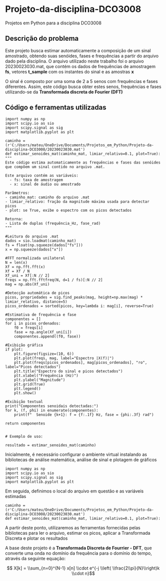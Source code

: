 # Projeto-da-disciplina-DCO3008
Projetos em Python para a disciplina DCO3008
## Descrição do problema
Este projeto busca estimar automaticamente a composição de um sinal amostrado, obtendo suas senóides, fases e frequências a partir do arquivo dado pela disciplina. O arquivo utilizado neste trabalho foi o arquivo 20230023030.mat, que contém os dados de frequências de amostragem **fs**, vetores **t_sample** com os instantes do sinal e as amostras **x**

O sinal é composto por uma soma de 2 a 5 senos com frequências e fases diferentes. Assim, este código busca obter estes senos, frequências e fases utilizando-se da **Transformada discreta de Fourier (DFT)**

## Código e ferramentas utilizadas

    import numpy as np
    import scipy.io as sio
    import scipy.signal as sig
    import matplotlib.pyplot as plt

    caminho = (r'C:/Users/mateu/OneDrive/Documents/Projetos_em_Python/Projeto-da-disciplina-DCO3008/20230023030.mat')
    def estimar_senoides_mat(caminho_mat, limiar_relativo=0.1, plot=True):
    """
    Este código estima automaticamente as frequências e fases das senóides
    que compõem um sinal contido no arquivo .mat.

    Este arquivo contém as variáveis:
      - fs: taxa de amostragem
      - x: sinal de áudio ou amostrado

    Parâmetros:
    - caminho_mat: caminho do arquivo .mat
    - limiar_relativo: fração da magnitude máxima usada para detectar picos
    - plot: se True, exibe o espectro com os picos detectados

    Retorna:
    - Lista de duplas (frequência_Hz, fase_rad)
    """

    #Leitura do arquivo .mat
    dados = sio.loadmat(caminho_mat)
    fs = float(np.squeeze(dados["fs"]))
    x = np.squeeze(dados["x"])

    #FFT normalizada unilateral
    N = len(x)
    Xf = np.fft.fft(x)
    Xf = Xf / N
    Xf_uni = Xf[:N // 2]
    freqs = np.fft.fftfreq(N, d=1 / fs)[:N // 2]
    mag = np.abs(Xf_uni)

    #Detecção automática de picos
    picos, propriedades = sig.find_peaks(mag, height=np.max(mag) * limiar_relativo, distance=5)
    picos_ordenados = sorted(picos, key=lambda i: mag[i], reverse=True)

    #Estimativa de frequência e fase
    componentes = []
    for i in picos_ordenados:
        f0 = freqs[i]
        fase = np.angle(Xf_uni[i])
        componentes.append((f0, fase))

    #Exibição gráfica
    if plot:
        plt.figure(figsize=(10, 6))
        plt.plot(freqs, mag, label="Espectro |X(f)|")
        plt.plot(freqs[picos_ordenados], mag[picos_ordenados], "ro", label="Picos detectados")
        plt.title("Espectro do sinal e picos detectados")
        plt.xlabel("Frequência (Hz)")
        plt.ylabel("Magnitude")
        plt.grid(True)
        plt.legend()
        plt.show()

    #Exibição textual
    print("Componentes senoidais detectadas:")
    for k, (f, phi) in enumerate(componentes):
        print(f"  Senoide {k+1}: f = {f:.1f} Hz, fase = {phi:.3f} rad")

    return componentes


    # Exemplo de uso:

    resultado = estimar_senoides_mat(caminho)

Inicialmente, é necessário configurar o ambiente virtual instalando as bibliotecas de análise matemática, análise de sinal e plotagem de gráficos

    import numpy as np
    import scipy.io as sio
    import scipy.signal as sig
    import matplotlib.pyplot as plt

Em seguida, definimos o local do arquivo em questão e as variáveis estimadas

    caminho = (r'C:/Users/mateu/OneDrive/Documents/Projetos_em_Python/Projeto-da-disciplina-DCO3008/20230023030.mat')
    def estimar_senoides_mat(caminho_mat, limiar_relativo=0.1, plot=True):
A partir deste ponto, utilizaremos as ferramentas fornecidas pelas bibliotecas para ler o arquivo, estimar os picos, aplicar a Transformada Discreta e plotar os resultados

A base deste projeto é a **Transformada Discreta de Fourrier - DFT**, que converte uma onda no domínio da frequência para o domínio do tempo, através da seguinte equação:


$$ X[k] = \\sum_{n=0}^{N-1} x[n] \\cdot  e^{-j \\left( \\frac{2\\pi}{N}\\right)k \\cdot n}$$